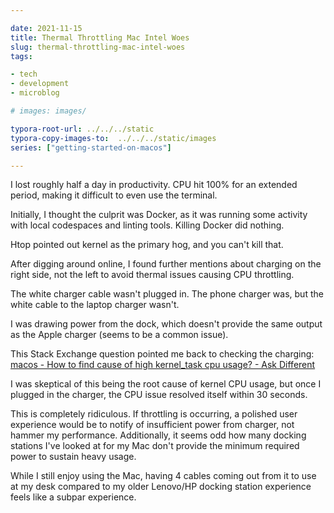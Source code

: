 ```yaml
---

date: 2021-11-15
title: Thermal Throttling Mac Intel Woes
slug: thermal-throttling-mac-intel-woes
tags:

- tech
- development
- microblog

# images: images/

typora-root-url: ../../../static
typora-copy-images-to:  ../../../static/images
series: ["getting-started-on-macos"]

---
```


I lost roughly half a day in productivity. CPU hit 100% for an extended period, making it difficult to even use the terminal.

Initially, I thought the culprit was Docker, as it was running some activity with local codespaces and linting tools.
Killing Docker did nothing.

Htop pointed out kernel as the primary hog, and you can't kill that.

After digging around online, I found further mentions about charging on the right side, not the left to avoid thermal issues causing CPU throttling.

The white charger cable wasn't plugged in.
The phone charger was, but the white cable to the laptop charger wasn't.

I was drawing power from the dock, which doesn't provide the same output as the Apple charger (seems to be a common issue).

This Stack Exchange question pointed me back to checking the charging: [macos - How to find cause of high kernel_task cpu usage? - Ask Different](https://apple.stackexchange.com/questions/363337/how-to-find-cause-of-high-kernel-task-cpu-usage)

I was skeptical of this being the root cause of kernel CPU usage, but once I plugged in the charger, the CPU issue resolved itself within 30 seconds.

This is completely ridiculous.
If throttling is occurring, a polished user experience would be to notify of insufficient power from charger, not hammer my performance.
Additionally, it seems odd how many docking stations I've looked at for my Mac don't provide the minimum required power to sustain heavy usage.

While I still enjoy using the Mac, having 4 cables coming out from it to use at my desk compared to my older Lenovo/HP docking station experience feels like a subpar experience.
